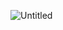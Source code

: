 
![Untitled](https://user-images.githubusercontent.com/103958071/226721305-894823c3-78fd-40e2-b685-e9c6f1d5d857.png)
